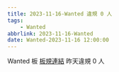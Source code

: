 ```yaml
---
title: 2023-11-16-Wanted 違規 0 人
tags:
    - Wanted
abbrlink: 2023-11-16-Wanted
date: Wanted-2023-11-16 12:00:00
---
```

Wanted 板 [板規連結](https://www.ptt.cc/bbs/Wanted/M.1608829773.A.D3B.html)
昨天違規 0 人
